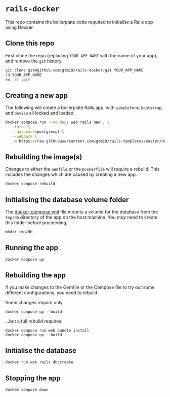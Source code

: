 # `rails-docker`

This repo contains the boilerplate code required to initialise a Rails app using Docker.

## Clone this repo

First clone the repo (replacing `YOUR_APP_NAME` with the name of your app), and remove the `git` history.

```bash
git clone git@github.com:gtm19/rails-docker.git YOUR_APP_NAME
cd YOUR_APP_NAME
rm -rf .git
```

## Creating a new app

The following will create a boilerplate Rails app, with `simpleform`, `bootstrap`, and `devise` all locked and loaded.

```bash
docker compose run --no-deps web rails new . \
  --force \
   --database=postgresql \
   --webpack \
   -m https://raw.githubusercontent.com/gtm19/rails-templates/master/devise.rb
```

## Rebuilding the image(s)

Changes to either the `Gemfile` or the `Dockerfile` will require a rebuild. This includes the changes which are caused by creating a new app.

```bash
docker compose rebuild
```

## Initialising the database volume folder

The [docker-compose.yml](docker-compose.yml) file mounts a volume for the database from the `tmp/db` directory of the app on the host machine. You _may_ need to create this folder before proceeding.

```bash
mkdir tmp/db
```

## Running the app

```bash
docker compose up
```

## Rebuilding the app

If you make changes to the Gemfile or the Compose file to try out some different configurations, you need to rebuild.

Some changes require only 
```
docker compose up --build
```
...but a full rebuild requires: 
```
docker compose run web bundle install
docker compose up --build
```

## Initialise the database

```bash
docker run web rails db:create
```

## Stopping the app

```bash
docker compose down
```
